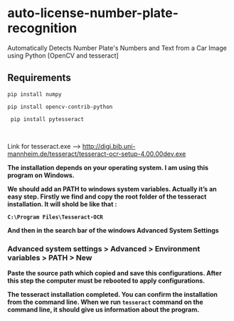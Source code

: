# auto-license-number-plate-recognition
Automatically Detects Number Plate's Numbers and Text from a Car Image using Python [OpenCV and tesseract]

## Requirements

``` pip install numpy ```

``` pip install opencv-contrib-python ```

``` pip install pytesseract```

<br>

Link for tesseract.exe --> http://digi.bib.uni-mannheim.de/tesseract/tesseract-ocr-setup-4.00.00dev.exe


<b>
The installation depends on your operating system. I am using this program on Windows.

We should add an PATH to windows system variables. Actually it’s an easy step. Firstly we find and copy the root folder of the tesseract installation. It will shold be like that :

``` C:\Program Files\Tesseract-OCR ```

And then in the search bar of the windows Advanced System Settings

### Advanced system settings > Advanced > Environment variables > PATH > New

Paste the source path which copied and save this configurations. After this step the computer must be rebooted to apply configurations.

The tesseract installation completed. You can confirm the installation from the command line. When we run ``` tesseract ``` command on the command line, it should give us information about the program.
  
 </b>

